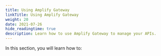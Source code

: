 ```yaml
---
title: Using Amplify Gateway
linkTitle: Using Amplify Gateway
weight: 20
date: 2021-07-26
hide_readingtime: true
description: Learn how to use Amplify Gateway to manage your APIs.
---
```


In this section, you will learn how to: